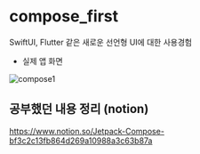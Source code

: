 # compose_first
SwiftUI, Flutter 같은 새로운 선언형 UI에 대한 사용경험

+ 실제 앱 화면

![compose1](https://user-images.githubusercontent.com/42526264/160867777-379e1ed6-75e4-4801-9869-dabf2759c6d0.png)


## 공부했던 내용 정리 (notion)
https://www.notion.so/Jetpack-Compose-bf3c2c13fb864d269a10988a3c63b87a
